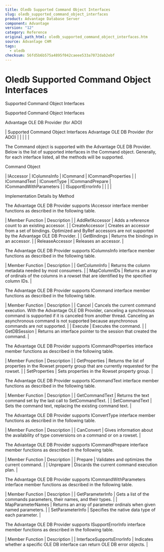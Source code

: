 ```yaml
---
title: Oledb Supported Command Object Interfaces
slug: oledb_supported_command_object_interfaces
product: Advantage Database Server
component: Advantage
version: "12"
category: Reference
original_path_html: oledb_supported_command_object_interfaces.htm
source: Advantage CHM
tags:
  - oledb
checksum: 56fd5b6b575a4895f042caeee533a7072dab2ebf
---
```


# Oledb Supported Command Object Interfaces

Supported Command Object Interfaces

Supported Command Object Interfaces

Advantage OLE DB Provider (for ADO)

| Supported Command Object Interfaces  Advantage OLE DB Provider (for ADO) |  |  |  |  |

The Command object is supported with the Advantage OLE DB Provider. Below is the list of supported interfaces in the Command object. Generally, for each interface listed, all the methods will be supported.

Command Object

| IAccessor | IColumnsInfo | ICommand | ICommandProperties |
| ICommandText | IConvertType | ICommandPrepare | ICommandWithParameters |
| ISupportErrorInfo |  |  |  |

Implementation Details by Method

The Advantage OLE DB Provider supports IAccessor interface member functions as described in the following table.

| Member Function | Description |
| AddRefAccessor | Adds a reference count to an existing accessor. |
| CreateAccessor | Creates an accessor from a set of bindings. Optimized and ByRef accessors are not supported by the Advantage OLE DB Provider. |
| GetBindings | Returns the bindings in an accessor. |
| ReleaseAccessor | Releases an accessor. |

The Advantage OLE DB Provider supports IColumnsInfo interface member functions as described in the following table.

| Member Function | Description |
| GetColumnInfo | Returns the column metadata needed by most consumers. |
| MapColumnIDs | Returns an array of ordinals of the columns in a rowset that are identified by the specified column IDs. |

The Advantage OLE DB Provider supports ICommand interface member functions as described in the following table.

| Member Function | Description |
| Cancel | Cancels the current command execution. With the Advantage OLE DB Provider, canceling a synchronous command is supported if it is canceled from another thread. Canceling an asynchronous command is not supported because asynchronous commands are not supported. |
| Execute | Executes the command. |
| GetDBSession | Returns an interface pointer to the session that created the command. |

The Advantage OLE DB Provider supports ICommandProperties interface member functions as described in the following table.

| Member Function | Description |
| GetProperties | Returns the list of properties in the Rowset property group that are currently requested for the rowset. |
| SetProperties | Sets properties in the Rowset property group. |

The Advantage OLE DB Provider supports ICommandText interface member functions as described in the following table.

| Member Function | Description |
| GetCommandText | Returns the text command set by the last call to SetCommandText. |
| SetCommandText | Sets the command text, replacing the existing command text. |

The Advantage OLE DB Provider supports IConvertType interface member functions as described in the following table.

| Member Function | Description |
| CanConvert | Gives information about the availability of type conversions on a command or on a rowset. |

The Advantage OLE DB Provider supports ICommandPrepare interface member functions as described in the following table.

| Member Function | Description |
| Prepare | Validates and optimizes the current command. |
| Unprepare | Discards the current command execution plan. |

The Advantage OLE DB Provider supports ICommandWithParameters interface member functions as described in the following table.

| Member Function | Description |
| GetParameterInfo | Gets a list of the commands parameters, their names, and their types. |
| MapParameterNames | Returns an array of parameter ordinals when given named parameters. |
| SetParameterInfo | Specifies the native data type of each parameter. |

The Advantage OLE DB Provider supports ISupportErrorInfo interface member functions as described in the following table.

| Member Function | Description |
| InterfaceSupportsErrorInfo | Indicates whether a specific OLE DB interface can return OLE DB error objects. |
